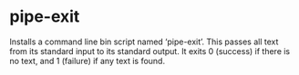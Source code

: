# pipe-exit

Installs a command line bin script named ‘pipe-exit’.
This passes all text from its standard input to its standard output.
It exits 0 (success) if there is no text, and 1 (failure) if any text is found.
